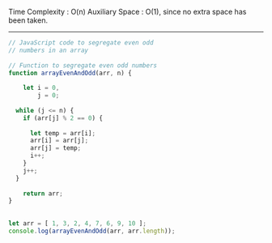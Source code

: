 Time Complexity : O(n) 
Auxiliary Space : O(1), since no extra space has been taken.

---------------------------------


```js
// JavaScript code to segregate even odd
// numbers in an array
 
// Function to segregate even odd numbers
function arrayEvenAndOdd(arr, n) {
 
    let i = 0,
        j = 0;
  
  while (j <= n) {
    if (arr[j] % 2 == 0) {
      
      let temp = arr[i];
      arr[i] = arr[j];
      arr[j] = temp;
      i++;
    }
    j++;
  }
 
    return arr;
}
 
 
let arr = [ 1, 3, 2, 4, 7, 6, 9, 10 ];
console.log(arrayEvenAndOdd(arr, arr.length));


```